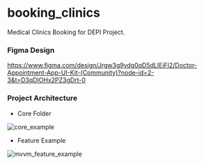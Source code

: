 # booking_clinics
 Medical Clinics Booking for DEPI Project.

 ### Figma Design
 https://www.figma.com/design/Jrgw3g9ydg0qD5dLIEjFl2/Doctor-Appointment-App-UI-Kit-(Community)?node-id=2-3&t=D3qDlOHx2PZ3gDrt-0

### Project Architecture
- Core Folder

![core_example](https://github.com/user-attachments/assets/4820fbd4-dec1-4399-844d-2b0c040beda4)

  
- Feature Example

![mvvm_feature_example](https://github.com/user-attachments/assets/6312ce90-0f47-4fa3-93f4-61ffa32f0e4e)
